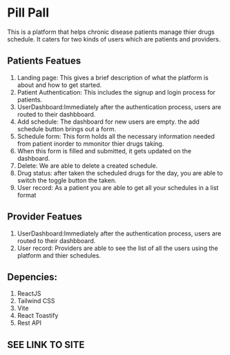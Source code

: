 # Pill Pall

This is a platform that helps chronic disease patients manage thier drugs schedule.
It caters for two kinds of users which are patients and providers.

## Patients Featues

1. Landing page: This gives a brief description of what the platform is about and how to get started.
2. Patient Authentication: This includes the signup and login process for patients.
3. UserDashboard:Immediately after the authentication process, users are routed to their dashbboard.
4. Add schedule: The dashboard for new users are empty. the add schedule button brings out a form.
5. Schedule form: This form holds all the necessary information needed from patient inorder to  mmonitor thier drugs taking.
6. When this form is filled and submitted, it gets updated on the  dashboard.
7. Delete: We are able to delete a created schedule.
8. Drug status: after taken the scheduled drugs for the day, you are able to switch the toggle button the taken.
9. User record: As a patient you are able to get all your schedules in a list format

## Provider Featues
1. UserDashboard:Immediately after the authentication process, users are routed to their dashbboard.
2. User record: Providers are able to see the list of all  the users using the platform and thier schedules.

## Depencies:
1. ReactJS
2. Tailwind CSS
3. Vite
4. React Toastify
5. Rest API

## SEE LINK TO SITE  

